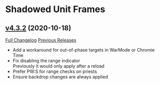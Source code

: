 # Shadowed Unit Frames

## [v4.3.2](https://github.com/Nevcairiel/ShadowedUnitFrames/tree/v4.3.2) (2020-10-18)
[Full Changelog](https://github.com/Nevcairiel/ShadowedUnitFrames/compare/v4.3.1...v4.3.2) [Previous Releases](https://github.com/Nevcairiel/ShadowedUnitFrames/releases)

- Add a workaround for out-of-phase targets in WarMode or Chromie Time  
- Fix disabling the range indicator  
    Previously it would only apply after a reload  
- Prefer PW:S for range checks on priests  
- Ensure backdrop changes are always applied  
